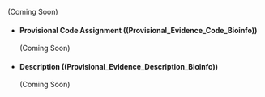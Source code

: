 (Coming Soon)

* #### Provisional Code Assignment ((Provisional_Evidence_Code_Bioinfo))
	(Coming Soon)
* #### Description ((Provisional_Evidence_Description_Bioinfo))
	(Coming Soon)
